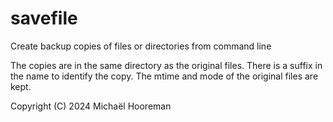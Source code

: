 # savefile
Create backup copies of files or directories from command line

The copies are in the same directory as the original files. There is a suffix
in the name to identify the copy. The mtime and mode of the original files are
kept.

Copyright (C) 2024 Michaël Hooreman
